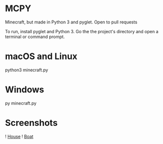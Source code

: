 # MCPY
Minecraft, but made in Python 3 and pyglet.
Open to pull requests


To run, install pyglet and Python 3.
Go the the project's directory and open a terminal or command prompt.

# macOS and Linux
python3 minecraft.py

# Windows
py minecraft.py


# Screenshots

! [House](https://github.com/TransKat/minecraftpython/house.png)
! [Boat](https://github.com/TransKat/minecraftpython/boat.png)
